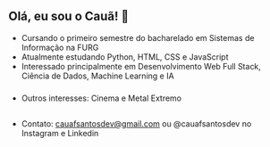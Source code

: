 ## Olá, eu sou o Cauã! 👋


- Cursando o primeiro semestre do bacharelado em Sistemas de Informação na FURG
- Atualmente estudando Python, HTML, CSS e JavaScript
- Interessado principalmente em Desenvolvimento Web Full Stack, Ciência de Dados, Machine Learning e IA
###
- Outros interesses: Cinema e Metal Extremo
##
- Contato: cauafsantosdev@gmail.com ou @cauafsantosdev no Instagram e Linkedin
